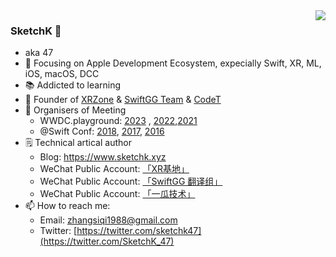 <img align="right" src="https://github-readme-stats.vercel.app/api?username=SketchK&show_icons=true&icon_color=CE1D2D&text_color=718096&bg_color=ffffff&hide_title=true" />

### SketchK  👋

- aka 47
- 📙 Focusing on Apple Development Ecosystem, expecially Swift, XR, ML, iOS, macOS, DCC
- 📚 Addicted to learning
- 🪪 Founder of [XRZone](https://github.com/XRealityZone) & [SwiftGG Team](https://github.com/SwiftGGTeam) & [CodeT](https://github.com/Code-T) 
- 🏢 Organisers of Meeting
  - WWDC.playground: [2023](https://wwdc23.swiftgg.team/) , [2022](https://wwdc22.swiftgg.team/),[2021](https://wwdc21.swiftgg.team/)
  - @Swift Conf: [2018](https://atswift2018.swiftgg.team/), [2017](https://atswift2017.swiftgg.team/), [2016](https://atswift2016.swiftgg.team/)
- 🗒 Technical artical author
  - Blog: https://www.sketchk.xyz
  - WeChat Public Account: [「XR基地」](https://xreality.zone/)
  - WeChat Public Account: [「SwiftGG 翻译组」](https://swiftgg.team/)
  - WeChat Public Account: [「一瓜技术」](https://www.desgard.com/qrcode)
- 📫 How to reach me:
  - Email: zhangsiqi1988@gmail.com
  - Twitter: [https://twitter.com/sketchk47](https://twitter.com/SketchK_47)
